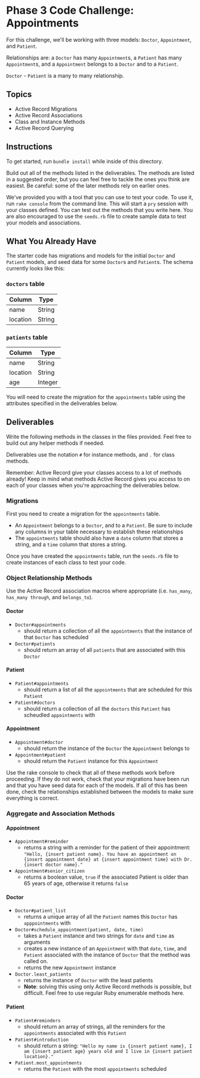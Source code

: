 # Phase 3 Code Challenge: Appointments

For this challenge, we'll be working with three models: `Doctor`, `Appointment`, and `Patient`.

Relationships are: a `Doctor` has many `Appointment`s, a `Patient` has many `Appointment`s,
and a `Appointment` belongs to a `Doctor` and to a `Patient`.

`Doctor` - `Patient` is a many to many relationship.

## Topics

- Active Record Migrations
- Active Record Associations
- Class and Instance Methods
- Active Record Querying

## Instructions

To get started, run `bundle install` while inside of this directory.

Build out all of the methods listed in the deliverables. The methods are listed
in a suggested order, but you can feel free to tackle the ones you think are
easiest. Be careful: some of the later methods rely on earlier ones.

We've provided you with a tool that you can use to test your code. To use it,
run `rake console` from the command line. This will start a `pry` session with
your classes defined. You can test out the methods that you write here. You are
also encouraged to use the `seeds.rb` file to create sample data to test your
models and associations.

## What You Already Have

The starter code has migrations and models for the initial `Doctor` and `Patient` models, and seed data for some `Doctor`s and `Patient`s. The schema currently looks like this:

### `doctors` table

| Column    | Type   |
| --------- | ------ |
| name      | String |
| location  | String |

### `patients` table

| Column    | Type    |
| --------- | ------- |
| name      | String  |
| location  | String  |
| age       | Integer |


You will need to create the migration for the `appointments` table using the attributes specified in the deliverables below.

## Deliverables

Write the following methods in the classes in the files provided. Feel free to
build out any helper methods if needed.

Deliverables use the notation `#` for instance methods, and `.` for class
methods.

Remember: Active Record give your classes access to a lot of methods already!
Keep in mind what methods Active Record gives you access to on each of your
classes when you're approaching the deliverables below.

### Migrations

First you need to create a migration for the `appointments` table.  
- An `Appointment` belongs to a `Doctor`, and to a `Patient`. Be sure to include any columns in your table necessary to establish these relationships
- The `appointments` table should also have a `date` column that stores a string, and a  `time` column that stores a string.

Once you have created the `appointments` table, run the `seeds.rb` file to create instances of each class to test your code.

### Object Relationship Methods

Use the Active Record association macros where appropriate (i.e. `has_many`, `has_many through`, and `belongs_to`).

#### Doctor
- `Doctor#appointments`
    - should return a collection of all the `appointments` that the instance of that `Doctor` has scheduled
- `Doctor#patients` 
    - should return an array of all `patients` that are associated with this `Doctor`

#### Patient
- `Patient#appointments` 
    - should return a list of all the `appointments` that are scheduled for this `Patient`
- `Patient#doctors`
    - should return a collection of all the `doctors` this `Patient` has scheudled `appointments` with

#### Appointment
- `Appointment#doctor` 
    - should return the instance of the `Doctor` the `Appointment` belongs to
- `Appointment#patient` 
    - should return the `Patient` instance for this `Appointment`

Use the rake console to check that all of these methods work before proceeding. If they do not work, check that your migrations have been run and that you have seed data for each of the models.  If all of this has been done, check the relationships established between the models to make sure everything is correct.

### Aggregate and Association Methods

#### Appointment

- `Appointment#reminder`
    - returns a string with a reminder for the patient of their appointment: `"Hello, {insert patient name}. You have an appointment on {insert appointment date} at {insert appointment time} with Dr. {insert doctor name}."`
- `Appointment#senior_citizen` 
    - returns a boolean value, `true` if the associated Patient is older than 65 years of age, otherwise it returns `false` 

#### Doctor
- `Doctor#patient_list` 
    - returns a unique array of all the `Patient` names this `Doctor` has `apppointments` with
- `Doctor#schedule_appointment(patient, date, time)` 
    - takes a `Patient` instance and two strings for `date` and `time` as arguments
    - creates a new instance of an `Appointment` with that `date`, `time`, and `Patient` associated with the instance of `Doctor` that the method was called on.
    - returns the new `Appointment` instance
- `Doctor.least_patients`
    - returns the instance of `Doctor` with the least patients
    - **Note**: solving this using only Active Record methods is possible, but difficult. Feel free to use regular Ruby enumerable methods here.

#### Patient
- `Patient#reminders` 
    - should return an array of strings, all the reminders for the `appointments` associated with this `Patient`
- `Patient#introduction` 
    - should return a string: `"Hello my name is {insert patient name}, I am {insert patient age} years old and I live in {insert patient location}."`
- `Patient.most_appointments` 
    - returns the `Patient` with the most `appointments` scheduled